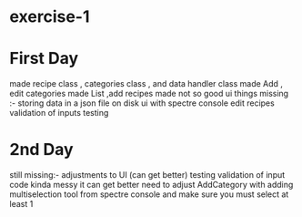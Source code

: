 # exercise-1
 
# First Day
made recipe class , categories class , and data handler class
made Add , edit categories 
made List ,add recipes 
made not so good ui
things missing :-
storing data in a json file on disk 
ui with spectre console 
edit recipes
validation of inputs
testing
# 2nd Day
still missing:-
adjustments to UI (can get better)
testing 
validation of input
code kinda messy it can get better 
need to adjust AddCategory with adding  multiselection tool from spectre console and make sure you must select at least 1

